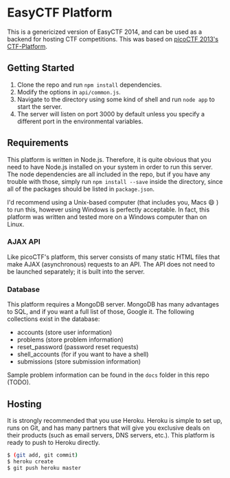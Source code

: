 # EasyCTF Platform

This is a genericized version of EasyCTF 2014, and can be used as a backend for hosting CTF competitions. This was based on [picoCTF 2013's CTF-Platform](https://github.com/picoCTF/CTF-Platform).

## Getting Started

1. Clone the repo and run `npm install` dependencies.
2. Modify the options in `api/common.js`.
3. Navigate to the directory using some kind of shell and run `node app` to start the server.
4. The server will listen on port 3000 by default unless you specify a different port in the environmental variables.

## Requirements

This platform is written in Node.js. Therefore, it is quite obvious that you need to have Node.js installed on your system in order to run this server. The node dependencies are all included in the repo, but if you have any trouble with those, simply run `npm install --save` inside the directory, since all of the packages should be listed in `package.json`.

I'd recommend using a Unix-based computer (that includes you, Macs :smile: ) to run this, however using Windows is perfectly acceptable. In fact, this platform was written and tested more on a Windows computer than on Linux.

### AJAX API

Like picoCTF's platform, this server consists of many static HTML files that make AJAX (asynchronous) requests to an API. The API does not need to be launched separately; it is built into the server.

### Database

This platform requires a MongoDB server. MongoDB has many advantages to SQL, and if you want a full list of those, Google it. The following collections exist in the database:

- accounts (store user information)
- problems (store problem information)
- reset_password (password reset requests)
- shell_accounts (for if you want to have a shell)
- submissions (store submission information)

Sample problem information can be found in the `docs` folder in this repo (TODO).

## Hosting
It is strongly recommended that you use Heroku. Heroku is simple to set up, runs on Git, and has many partners that will give you exclusive deals on their products (such as email servers, DNS servers, etc.). This platform is ready to push to Heroku directly.

```sh
$ (git add, git commit)
$ heroku create
$ git push heroku master
```
